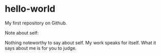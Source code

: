 # hello-world
My first repository on Github.

Note about self:

Nothing noteworthy to say about self. My work speaks for itself. What it says about me is for you to judge.
